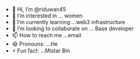 - 👋 Hi, I’m @riduwan45
- 👀 I’m interested in ... women
- 🌱 I’m currently learning ...web3 infrastructure
- 💞️ I’m looking to collaborate on ... Base developer
- 📫 How to reach me ...email
- 😄 Pronouns: ...He
- ⚡ Fun fact: ...Mistar Bin
